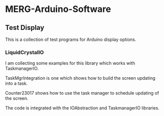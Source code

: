 # MERG-Arduino-Software

 ## Test Display
 
 This is a collection of test programs for Arduino display options.
 
 ### LiquidCrystalIO
 
 I am collecting some examples for this library which works with TaskmanagerIO.
 
 TaskMgrIntegration is one which shows how to build the screen updating into a task.
 
 Counter23017 shows how to use the task manager to schedule updating of the screen.
 
 The code is integrated with the IOAbstraction and TaskmanagerIO libraries.


 
